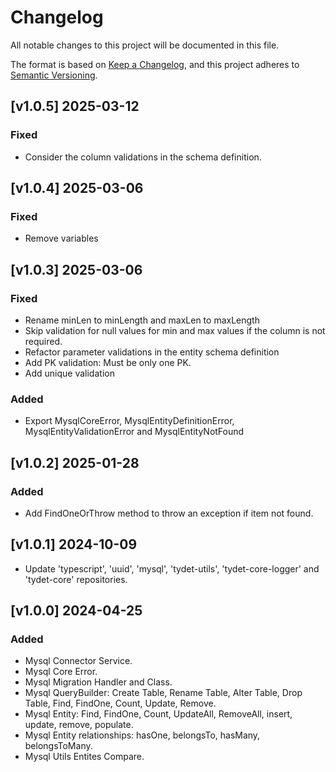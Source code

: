 # Changelog
All notable changes to this project will be documented in this file.

The format is based on [Keep a Changelog](https://keepachangelog.com/en/1.0.0/),
and this project adheres to [Semantic Versioning](https://semver.org/spec/v2.0.0.html).

## [v1.0.5] 2025-03-12
### Fixed
* Consider the column validations in the schema definition.

## [v1.0.4] 2025-03-06
### Fixed
* Remove variables

## [v1.0.3] 2025-03-06
### Fixed
* Rename minLen to minLength and maxLen to maxLength
* Skip validation for null values for min and max values if the column is not required.
* Refactor parameter validations in the entity schema definition
* Add PK validation: Must be only one PK.
* Add unique validation
### Added
* Export MysqlCoreError, MysqlEntityDefinitionError, MysqlEntityValidationError and MysqlEntityNotFound

## [v1.0.2] 2025-01-28
### Added
* Add FindOneOrThrow method to throw an exception if item not found.

## [v1.0.1] 2024-10-09
* Update 'typescript', 'uuid', 'mysql', 'tydet-utils', 'tydet-core-logger' and 'tydet-core' repositories.

## [v1.0.0] 2024-04-25
### Added
* Mysql Connector Service.
* Mysql Core Error.
* Mysql Migration Handler and Class.
* Mysql QueryBuilder: Create Table, Rename Table, Alter Table, Drop Table, Find, FindOne, Count, Update, Remove.
* Mysql Entity: Find, FindOne, Count, UpdateAll, RemoveAll, insert, update, remove, populate.
* Mysql Entity relationships: hasOne, belongsTo, hasMany, belongsToMany.
* Mysql Utils Entites Compare.
